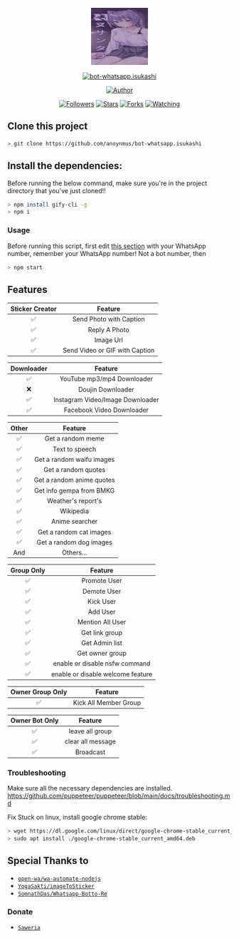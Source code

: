 <p align="center">
<img src="https://raw.githubusercontent.com/anoynmus/bot-whatsapp.isukashi/master/media/img/keqing.png" width="128" height="128"/>
</p>
<p align="center">
<a href="#"><img title="bot-whatsapp.isukashi" src="https://img.shields.io/badge/Whatsapp.Isukashi Bot-green?colorA=%23ff0000&colorB=%23017e40&style=for-the-badge"></a>
</p>
<p align="center">
<a href="https://github.com/anonymus."><img title="Author" src="https://img.shields.io/badge/Author-anonymus-red.svg?style=for-the-badge&logo=github"></a>
</p>
<p align="center">
<a href="https://github.com/anonymus/followers"><img title="Followers" src="https://img.shields.io/github/followers/anonymus?color=blue&style=flat-square"></a>
<a href="https://github.com/anoynmus/bot-whatsapp.isukashi/stargazers/"><img title="Stars" src="https://img.shields.io/github/stars/anoynmus/bot-whatsapp.isukashi?color=red&style=flat-square"></a>
<a href="https://github.com/anoynmus/bot-whatsapp.isukashi/network/members"><img title="Forks" src="https://img.shields.io/github/forks/anoynmus/bot-whatsapp.isukashi?color=red&style=flat-square"></a>
<a href="https://github.com/anoynmus/bot-whatsapp.isukashi/watchers"><img title="Watching" src="https://img.shields.io/github/watchers/anoynmus/bot-whatsapp.isukashi?label=Watchers&color=blue&style=flat-square"></a>
</p>

## Clone this project

```bash
> git clone https://github.com/anoynmus/bot-whatsapp.isukashi
```

## Install the dependencies:
Before running the below command, make sure you're in the project directory that
you've just cloned!!

```bash
> npm install gify-cli -g
> npm i
```

### Usage
Before running this script, first edit [this section](https://github.com/MhankBarBar/whatsapp-bot/blob/master/msgHndlr.js#L67) with your WhatsApp number, remember your WhatsApp number!  Not a bot number, then
```bash
> npm start
```

## Features

| Sticker Creator |                Feature           |
| :-----------: | :--------------------------------: |
|       ✅       | Send Photo with Caption          |
|       ✅       | Reply A Photo                    |
|       ✅       | Image Url                        |
|       ✅       | Send Video or GIF with Caption   |


| Downloader |                     Feature                |
| :------------: | :---------------------------------------------: |
|       ✅        |   YouTube mp3/mp4 Downloader                    |
|       ❌        |   Doujin Downloader         |
|       ✅        |   Instagram Video/Image Downloader                  |
|       ✅        |   Facebook Video Downloader                  |


| Other  |                     Feature                     |
| :------------: | :---------------------------------------------: |
|       ✅        |   Get a random meme             |
|       ✅        |   Text to speech                |
|       ✅        |   Get a random waifu images     |
|       ✅        |   Get a random quotes           |
|       ✅        |   Get a random anime quotes     |
|       ✅        |   Get info gempa from BMKG      |
|       ✅        |   Weather's report's     |
|       ✅        |   Wikipedia                 |
|       ✅        |   Anime searcher    |
|       ✅        |   Get a random cat images       |
|       ✅        |   Get a random dog images       |
|      And        |   Others...                     |


| Group Only  |                     Feature                     |
| :------------: | :---------------------------------------------: |
|       ✅        |   Promote User                  |
|       ✅        |   Demote User                   |
|       ✅        |   Kick User                     |
|       ✅        |   Add User                      |
|       ✅        |   Mention All User              |
|       ✅        |   Get link group                |
|       ✅        |   Get Admin list                |
|       ✅        |   Get owner group               |
|       ✅        |   enable or disable nsfw command|
|       ✅        |   enable or disable welcome feature|


| Owner Group Only  |              Feature                |
| :------------: | :---------------------------------------------: |
|       ✅        |   Kick All Member Group                 |

| Owner Bot Only  |              Feature                |
| :------------: | :---------------------------------------------: |
|       ✅        |   leave all group                   |
|       ✅        |   clear all message                 |
|       ✅        |   Broadcast                      |


### Troubleshooting
Make sure all the necessary dependencies are installed.
https://github.com/puppeteer/puppeteer/blob/main/docs/troubleshooting.md

Fix Stuck on linux, install google chrome stable:
```bash
> wget https://dl.google.com/linux/direct/google-chrome-stable_current_amd64.deb
> sudo apt install ./google-chrome-stable_current_amd64.deb
```
## Special Thanks to
* [`open-wa/wa-automate-nodejs`](https://github.com/open-wa/wa-automate-nodejs)
* [`YogaSakti/imageToSticker`](https://github.com/YogaSakti/imageToSticker)
* [`SomnathDas/Whatsapp-Botto-Re`](https://github.com/SomnathDas/Whatsapp-Botto-Re)

### Donate
* [`Saweria`](https://saweria.co/donate/mhankbarbar)
